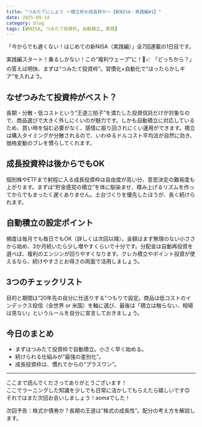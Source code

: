 ```yaml
---
title: "つみたてにしよう 〜積立枠か成長枠か〜【新NISA・実践編#1】"
date: 2025-09-14
category: blog
tags: [新NISA, つみたて投資枠, 自動積立, 実践]
---
```


「今からでも遅くない！はじめての新NISA（実践編）」全7回連載の1日目です。

実践編スタート！乗るしかない！この“複利ウェーブ”に！🌊📈
「どっちから？」の答えは明快、まずは“つみたて投資枠”。習慣化×自動化で“ほったらかしギア”を入れよう。

## なぜつみたて投資枠がベスト？
長期・分散・低コストという“王道三拍子”を満たした投資信託だけが対象なので、商品選びで大きく外しにくいのが魅力です。しかも自動積立に対応しているため、買い時を悩む必要がなく、感情に振り回されにくい運用ができます。積立は購入タイミングが分散されるので、いわゆるドルコスト平均法が自然に効き、価格変動のブレを慣らしてくれます。

## 成長投資枠は後からでもOK
個別株やETFまで射程に入る成長投資枠は自由度が高い分、意思決定の難易度も上がります。まずは“貯金感覚の積立”を体に馴染ませ、積み上げるリズムを作ってからでもまったく遅くありません。土台づくりを優先したほうが、長く続けられます。

## 自動積立の設定ポイント
頻度は毎月でも毎日でもOK（詳しくは次回以降）。金額はまず無理のない小ささから始め、3か月続いたら少し増やすくらいで十分です。分配金は自動再投資を選べば、複利のエンジンが回りやすくなります。クレカ積立やポイント投資が使えるなら、続けやすさとお得さの両面で活用しましょう。

## 3つのチェックリスト
目的と期間は“20年先の自分に仕送りする”つもりで設定。商品は低コストのインデックス投信（全世界 or 米国）を軸に選び、最後は「積立は触らない、相場は見ない」というルールを自分に宣言しておきましょう。

## 今日のまとめ

- まずはつみたて投資枠で自動積立。小さく早く始める。
- 続けられる仕組みが“最強の差別化”。
- 成長投資枠は、慣れてからの“プラスワン”。

---

ここまで読んでくださってありがとうございます！  
ここでラーニングした知識を少しでも日常に活かしてもらえたら嬉しいです😊  
それではまた次回お会いしましょう！aomaでした！  

次回予告：株式か債券か？長期の王道は“株式の成長性”。配分の考え方を解説します。
